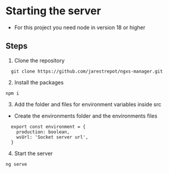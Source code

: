 # Starting the server

- For this project you need node in version 18 or higher

## Steps 

1. Clone the repository
```
  git clone https://github.com/jarestrepot/ngxs-manager.git
```

2. Install the packages
```
npm i 
```


3. Add the folder and files for environment variables inside src
- Create the environments folder and the environments files
```
  export const environment = {
    production: boolean,
    wsUrl: 'Socket server url',
  }
```

4. Start the server
```
ng serve
```
